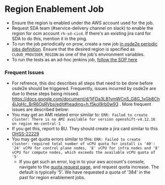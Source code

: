 # Region Enablement Job

- Ensure the region is enabled under the AWS account used for the job.
- Request SDA team (#service-delivery channel on slack) to enable the region for ocm account `rh-sd-cicd`. If there's an existing jira card for SDA to do this, mention it in the ping. 
- To run the job periodically on prow, create a new job [in osde2e periodic jobs definition](https://github.com/openshift/release/blob/master/ci-operator/jobs/openshift/osde2e/openshift-osde2e-main-periodics.yaml). Ensure that the desired region is specified as `CLOUD_PROVIDER_REGION` as one of the job's environment variables.  
- To run the tests as an ad-hoc jenkins job, [follow the SOP here](https://github.com/openshift/ops-sop/blob/master/v4/howto/osde2e/adhoc-jenkins-testing.md) 

### Frequent Issues

-  For refrence, this doc describes all steps that need to be done before osde2e should be triggered. Frequently, issues incurred by osde2e are due to these steps being missed. https://docs.google.com/document/d/1jFDa3LB1vmWCnS_G8G_1xGb8Ch4iJgHc_BrR6OsRVbs/edit#heading=h.f5kol9rb0w93 . More frequent issues are described below:
-  You may get an AMI related error similar to: `ERR: Failed to create cluster: There is no AMI available for version openshift-v4.12.16 on region me-central-1`
  - If you get this, report to BU. They should create a jira card similar to this [OHSS-22229](https://issues.redhat.com/browse/OHSS-22229) 
- You may get quota errors similar to this: `ERR: Failed to create cluster: required total number of vCPU quota for install is '40': '24' vCPU for control plane nodes, '8' vCPU for infra nodes and '8' vCPU for compute nodes, which exceeds the available vCPU quota of '5'` 
  - If you get such an error, log in to your aws account's console, navigate to the [quota request page](https://me-central-1.console.aws.amazon.com/servicequotas/home/services/ec2/quotas/L-34B43A08), and request quota increase. The default is typically '5'. We have requested a quota of '384' in the past for region enablement jobs. 



